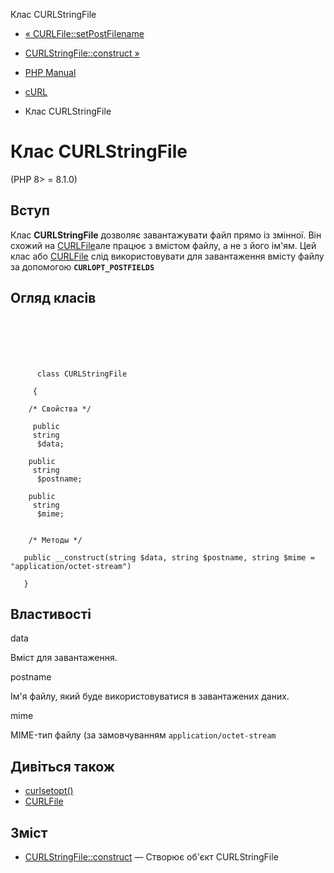 Клас CURLStringFile

-   [« CURLFile::setPostFilename](curlfile.setpostfilename.html)
    
-   [CURLStringFile::construct »](curlstringfile.construct.html)
    
-   [PHP Manual](index.html)
    
-   [cURL](book.curl.html)
    
-   Клас CURLStringFile
    

# Клас CURLStringFile

(PHP 8> = 8.1.0)

## Вступ

Клас **CURLStringFile** дозволяє завантажувати файл прямо із змінної. Він схожий на [CURLFile](class.curlfile.html)але працює з вмістом файлу, а не з його ім'ям. Цей клас або [CURLFile](class.curlfile.html) слід використовувати для завантаження вмісту файлу за допомогою **`CURLOPT_POSTFIELDS`**

## Огляд класів

```synopsis

     
    

    
     
      class CURLStringFile
     
     {

    /* Свойства */
    
     public
     string
      $data;

    public
     string
      $postname;

    public
     string
      $mime;


    /* Методы */
    
   public __construct(string $data, string $postname, string $mime = "application/octet-stream")

   }
```

## Властивості

data

Вміст для завантаження.

postname

Ім'я файлу, який буде використовуватися в завантажених даних.

mime

MIME-тип файлу (за замовчуванням `application/octet-stream`

## Дивіться також

-   [curlsetopt()](function.curl-setopt.html)
-   [CURLFile](class.curlfile.html)

## Зміст

-   [CURLStringFile::construct](curlstringfile.construct.html) — Створює об'єкт CURLStringFile